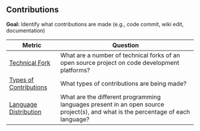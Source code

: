 ## Contributions

**Goal:** Identify what contributions are made (e.g., code commit, wiki edit, documentation)

| Metric | Question |
| --- | --- |
| [Technical Fork](technical-fork.md)| What are a number of technical forks of an open source project on code development platforms? |
| [Types of Contributions](types-of-contributions.md) | What types of contributions are being made? |
| [Language Distribution](language-distribution.md) | What are the different programming languages present in an open source project(s), and what is the percentage of each language?  |
